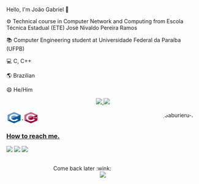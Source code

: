 Hello, I'm João Gabriel 👋

⚙ Technical course in Computer Network and Computing from Escola Técnica Estadual (ETE) José Nivaldo Pereira Ramos

📚 Computer Engineering student at Universidade Federal da Paraíba (UFPB)

💻 C, C++

🌎 Brazilian

😄 He/Him

<div align="center" style="display: inline_block">
  <a href="https://github.com/G4burieru">
  <img height="150" src="https://github-readme-stats.vercel.app/api?username=G4burieru&show_icons=true&theme=radical&include_all_commits=true&count_private=true"/>
  <img height="150" src="https://github-readme-stats.vercel.app/api/top-langs/?username=G4burieru&layout=compact&langs_count=7&theme=radical"/>
</div>
<div style="display: inline_block"><br>
<img align="center" alt="Gaburieru-C" height="30" width="40" src="https://raw.githubusercontent.com/devicons/devicon/master/icons/c/c-original.svg">
<img align="center" alt="Gaburieru-Cpp" height="30" width="40" src="https://raw.githubusercontent.com/devicons/devicon/master/icons/cplusplus/cplusplus-original.svg">

  <img align="right" alt="Gaburieru-Pic" height="150" style="border-radius:50px;" src="https://i.imgur.com/nW8lBpX.png">
</div>
 
### How to reach me.
<div>
  <a href = "mailto:joaogabriel3102@gmail.com"><img width="85" src="https://img.shields.io/badge/Gmail-D14836?style=for-the-badge&logo=gmail&logoColor=white" target="_blank"></a>
  <a href = "https://www.instagram.com/gabrieel3102/"><img width="120" src="https://img.shields.io/badge/-Instagram-%23E4405F?style=for-the-badge&logo=instagram&logoColor=white" target="_blank"></a>
  <a href="https://www.twitch.tv/gaburierulive" target="_blank"><img src="https://img.shields.io/badge/Twitch-9146FF?style=for-the-badge&logo=twitch&logoColor=white" target="_blank"></a>
</div>

<p align="center"><br> 
    Come back later :wink:<br>
    <img src="https://profile-counter.glitch.me/G4burieru/count.svg" />
  </p>

